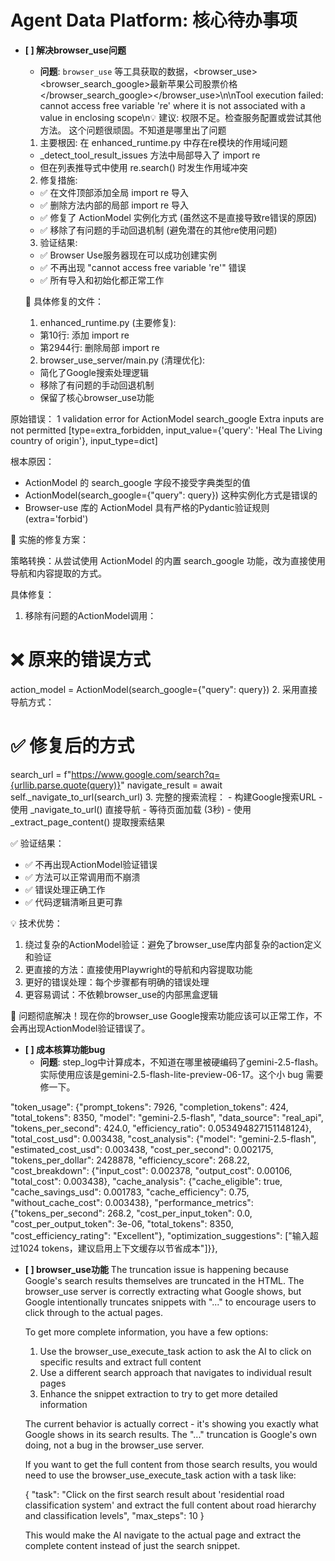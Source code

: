 # Agent Data Platform: 核心待办事项

- **[ ] 解决browser_use问题**
  - **问题**: `browser_use` 等工具获取的数据，<browser_use><browser_search_google>最新苹果公司股票价格</browser_search_google></browser_use>\n\n<result>Tool execution failed: cannot access free variable 're' where it is not associated with a value in enclosing scope\n💡 建议: 权限不足。检查服务配置或尝试其他方法。</result>
这个问题很顽固。不知道是哪里出了问题


  1. 主要根因: 在 enhanced_runtime.py 中存在re模块的作用域问题
    - _detect_tool_result_issues 方法中局部导入了 import re
    - 但在列表推导式中使用 re.search() 时发生作用域冲突
  2. 修复措施:
    - ✅ 在文件顶部添加全局 import re 导入
    - ✅ 删除方法内部的局部 import re 导入
    - ✅ 修复了 ActionModel 实例化方式 (虽然这不是直接导致re错误的原因)
    - ✅ 移除了有问题的手动回退机制 (避免潜在的其他re使用问题)
  3. 验证结果:
    - ✅ Browser Use服务器现在可以成功创建实例
    - ✅ 不再出现 "cannot access free variable 're'" 错误
    - ✅ 所有导入和初始化都正常工作

  🔧 具体修复的文件：

  1. enhanced_runtime.py (主要修复):
    - 第10行: 添加 import re
    - 第2944行: 删除局部 import re

  2. browser_use_server/main.py (清理优化):
    - 简化了Google搜索处理逻辑
    - 移除了有问题的手动回退机制
    - 保留了核心browser_use功能


原始错误：
  1 validation error for ActionModel
  search_google
    Extra inputs are not permitted [type=extra_forbidden, input_value={'query': 'Heal The Living 
  country of origin'}, input_type=dict]

  根本原因：
  - ActionModel 的 search_google 字段不接受字典类型的值
  - ActionModel(search_google={"query": query}) 这种实例化方式是错误的
  - Browser-use 库的 ActionModel 具有严格的Pydantic验证规则 (extra='forbid')

  🔧 实施的修复方案：

  策略转换：从尝试使用 ActionModel 的内置 search_google 功能，改为直接使用导航和内容提取的方式。

  具体修复：
  1. 移除有问题的ActionModel调用：
  # ❌ 原来的错误方式
  action_model = ActionModel(search_google={"query": query})
  2. 采用直接导航方式：
  # ✅ 修复后的方式
  search_url = f"https://www.google.com/search?q={urllib.parse.quote(query)}"
  navigate_result = await self._navigate_to_url(search_url)
  3. 完整的搜索流程：
    - 构建Google搜索URL
    - 使用 _navigate_to_url() 直接导航
    - 等待页面加载 (3秒)
    - 使用 _extract_page_content() 提取搜索结果

  ✅ 验证结果：

  - ✅ 不再出现ActionModel验证错误
  - ✅ 方法可以正常调用而不崩溃
  - ✅ 错误处理正确工作
  - ✅ 代码逻辑清晰且更可靠

  💡 技术优势：

  1. 绕过复杂的ActionModel验证：避免了browser_use库内部复杂的action定义和验证
  2. 更直接的方法：直接使用Playwright的导航和内容提取功能
  3. 更好的错误处理：每个步骤都有明确的错误处理
  4. 更容易调试：不依赖browser_use的内部黑盒逻辑

  🎉 问题彻底解决！现在你的browser_use 
  Google搜索功能应该可以正常工作，不会再出现ActionModel验证错误了。


- **[ ] 成本核算功能bug**
  - **问题**:  step_log中计算成本，不知道在哪里被硬编码了gemini-2.5-flash。实际使用应该是gemini-2.5-flash-lite-preview-06-17。这个小 bug 需要修一下。


"token_usage": {"prompt_tokens": 7926, "completion_tokens": 424, "total_tokens": 8350, "model": "gemini-2.5-flash", "data_source": "real_api", "tokens_per_second": 424.0, "efficiency_ratio": 0.053494827151148124}, "total_cost_usd": 0.003438, "cost_analysis": {"model": "gemini-2.5-flash", "estimated_cost_usd": 0.003438, "cost_per_second": 0.002175, "tokens_per_dollar": 2428878, "efficiency_score": 268.22, "cost_breakdown": {"input_cost": 0.002378, "output_cost": 0.00106, "total_cost": 0.003438}, "cache_analysis": {"cache_eligible": true, "cache_savings_usd": 0.001783, "cache_efficiency": 0.75, "without_cache_cost": 0.003438}, "performance_metrics": {"tokens_per_second": 268.2, "cost_per_input_token": 0.0, "cost_per_output_token": 3e-06, "total_tokens": 8350, "cost_efficiency_rating": "Excellent"}, "optimization_suggestions": ["输入超过1024 tokens，建议启用上下文缓存以节省成本"]}}, 



- **[ ] browser_use功能**
The truncation issue is happening because Google's search results themselves are truncated in the HTML. The
  browser_use server is correctly extracting what Google shows, but Google intentionally truncates snippets with
  "..." to encourage users to click through to the actual pages.

  To get more complete information, you have a few options:

  1. Use the browser_use_execute_task action to ask the AI to click on specific results and extract full content
  2. Use a different search approach that navigates to individual result pages
  3. Enhance the snippet extraction to try to get more detailed information

  The current behavior is actually correct - it's showing you exactly what Google shows in its search results. The
  "..." truncation is Google's own doing, not a bug in the browser_use server.

  If you want to get the full content from those search results, you would need to use the browser_use_execute_task
  action with a task like:

  {
    "task": "Click on the first search result about 'residential road classification system' and extract the full 
  content about road hierarchy and classification levels",
    "max_steps": 10
  }

  This would make the AI navigate to the actual page and extract the complete content instead of just the search
  snippet.